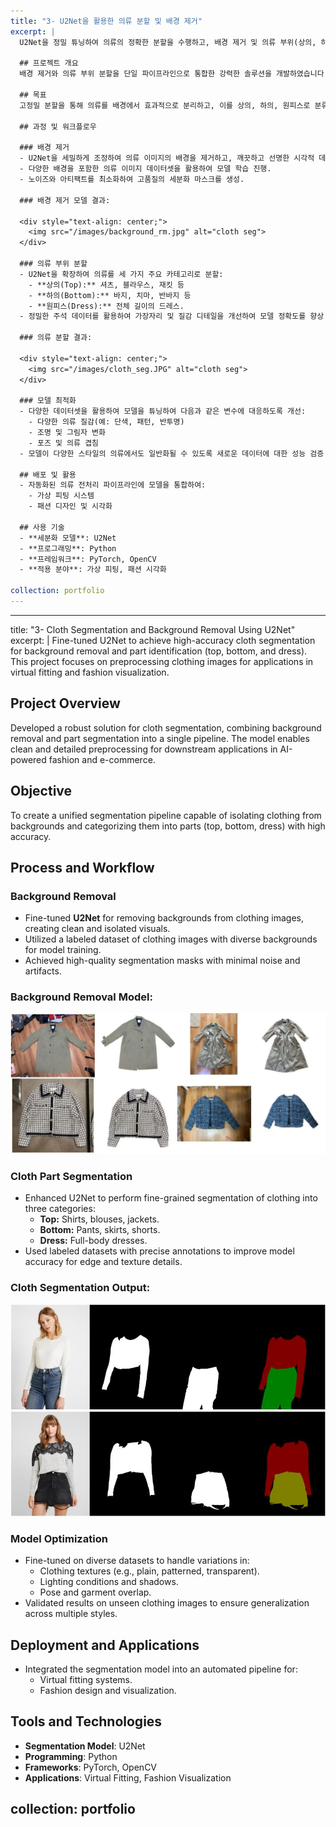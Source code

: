 ```yaml
---
title: "3- U2Net을 활용한 의류 분할 및 배경 제거"
excerpt: |
  U2Net을 정밀 튜닝하여 의류의 정확한 분할을 수행하고, 배경 제거 및 의류 부위(상의, 하의, 원피스) 식별을 최적화하였습니다. 이 프로젝트는 가상 피팅 및 패션 시각화를 위한 의류 이미지 전처리에 초점을 맞추고 있습니다.

  ## 프로젝트 개요
  배경 제거와 의류 부위 분할을 단일 파이프라인으로 통합한 강력한 솔루션을 개발하였습니다. 이를 통해 AI 기반 패션 및 전자상거래 애플리케이션에서 고품질 의류 전처리를 지원합니다.

  ## 목표
  고정밀 분할을 통해 의류를 배경에서 효과적으로 분리하고, 이를 상의, 하의, 원피스로 분류하는 통합 파이프라인을 구축하는 것이 목표입니다.

  ## 과정 및 워크플로우

  ### 배경 제거
  - U2Net을 세밀하게 조정하여 의류 이미지의 배경을 제거하고, 깨끗하고 선명한 시각적 데이터를 생성.
  - 다양한 배경을 포함한 의류 이미지 데이터셋을 활용하여 모델 학습 진행.
  - 노이즈와 아티팩트를 최소화하여 고품질의 세분화 마스크를 생성.

  ### 배경 제거 모델 결과:

  <div style="text-align: center;">
    <img src="/images/background_rm.jpg" alt="cloth seg">
  </div>

  ### 의류 부위 분할
  - U2Net을 확장하여 의류를 세 가지 주요 카테고리로 분할:
    - **상의(Top):** 셔츠, 블라우스, 재킷 등
    - **하의(Bottom):** 바지, 치마, 반바지 등
    - **원피스(Dress):** 전체 길이의 드레스.
  - 정밀한 주석 데이터를 활용하여 가장자리 및 질감 디테일을 개선하여 모델 정확도를 향상.

  ### 의류 분할 결과:

  <div style="text-align: center;">
    <img src="/images/cloth_seg.JPG" alt="cloth seg">
  </div>

  ### 모델 최적화
  - 다양한 데이터셋을 활용하여 모델을 튜닝하여 다음과 같은 변수에 대응하도록 개선:
    - 다양한 의류 질감(예: 단색, 패턴, 반투명)
    - 조명 및 그림자 변화
    - 포즈 및 의류 겹침
  - 모델이 다양한 스타일의 의류에서도 일반화될 수 있도록 새로운 데이터에 대한 성능 검증 진행.

  ## 배포 및 활용
  - 자동화된 의류 전처리 파이프라인에 모델을 통합하여:
    - 가상 피팅 시스템
    - 패션 디자인 및 시각화

  ## 사용 기술
  - **세분화 모델**: U2Net
  - **프로그래밍**: Python
  - **프레임워크**: PyTorch, OpenCV
  - **적용 분야**: 가상 피팅, 패션 시각화

collection: portfolio
---
```



---
title: "3- Cloth Segmentation and Background Removal Using U2Net"
excerpt: |
  Fine-tuned U2Net to achieve high-accuracy cloth segmentation for background removal and part identification (top, bottom, and dress). This project focuses on preprocessing clothing images for applications in virtual fitting and fashion visualization.

  ## Project Overview
  Developed a robust solution for cloth segmentation, combining background removal and part segmentation into a single pipeline. The model enables clean and detailed preprocessing for downstream applications in AI-powered fashion and e-commerce.

  ## Objective
  To create a unified segmentation pipeline capable of isolating clothing from backgrounds and categorizing them into parts (top, bottom, dress) with high accuracy.

  ## Process and Workflow

  ### Background Removal
  - Fine-tuned **U2Net** for removing backgrounds from clothing images, creating clean and isolated visuals.
  - Utilized a labeled dataset of clothing images with diverse backgrounds for model training.
  - Achieved high-quality segmentation masks with minimal noise and artifacts.

  ### Background Removal Model:

  <div style="text-align: center;">
    <img src="/images/background_rm.jpg" alt="cloth seg">
  </div>

  ### Cloth Part Segmentation
  - Enhanced U2Net to perform fine-grained segmentation of clothing into three categories:
    - **Top:** Shirts, blouses, jackets.
    - **Bottom:** Pants, skirts, shorts.
    - **Dress:** Full-body dresses.
  - Used labeled datasets with precise annotations to improve model accuracy for edge and texture details.

  ### Cloth Segmentation Output:

  <div style="text-align: center;">
    <img src="/images/cloth_seg.JPG" alt="cloth seg">
  </div>

  ### Model Optimization
  - Fine-tuned on diverse datasets to handle variations in:
    - Clothing textures (e.g., plain, patterned, transparent).
    - Lighting conditions and shadows.
    - Pose and garment overlap.
  - Validated results on unseen clothing images to ensure generalization across multiple styles.

  ## Deployment and Applications
  - Integrated the segmentation model into an automated pipeline for:
    - Virtual fitting systems.
    - Fashion design and visualization.

  ## Tools and Technologies
  - **Segmentation Model**: U2Net
  - **Programming**: Python
  - **Frameworks**: PyTorch, OpenCV
  - **Applications**: Virtual Fitting, Fashion Visualization

collection: portfolio
---
